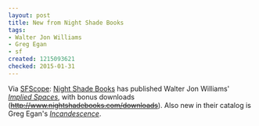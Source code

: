 ```yaml
---
layout: post
title: New from Night Shade Books
tags:
- Walter Jon Williams
- Greg Egan
- sf
created: 1215093621
checked: 2015-01-31
---
```


Via [SFScope](http://sfscope.com):  [Night Shade Books](http://www.nightshadebooks.com/)  has published Walter Jon Williams' [*Implied Spaces*](http://sfscope.com/2008/07/night-shade-publishes-walter-j/), with bonus downloads (~~http://www.nightshadebooks.com/downloads~~).  Also new in their catalog is Greg Egan's [*Incandescence*](http://www.nightshadebooks.com/book/incandescence/).
